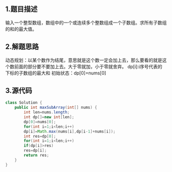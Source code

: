## 1.题目描述
输入一个整型数组，数组中的一个或连续多个整数组成一个子数组。求所有子数组的和的最大值。

## 2.解题思路
   动态规划：以某个数作为结尾，意思就是这个数一定会加上去，那么要看的就是这个数前面的部分要不要加上去。大于零就加，小于零就舍弃。
   dp[i]:i序号代表的下标的子数组的最大和
   初始状态：dp[0]=nums[0]
   
## 3.源代码
```java
class Solution {
    public int maxSubArray(int[] nums) {
        int len=nums.length;
        int dp[]=new int[len];
        dp[0]=nums[0];
        for(int i=1;i<len;i++)
        dp[i]=Math.max(nums[i],dp[i-1]+nums[i]);
        int res=dp[0];
        for(int i=1;i<len;i++)
        if(dp[i]>res)
        res=dp[i];
        return res;
    }
}
```

